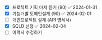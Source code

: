 - [x] 프로젝트 기획 마저 듣기 (90) ✅ 2024-01-31
- [x] 기능개발 도메인설계 (90) ✅ 2024-02-01
- [ ] 개인프로젝트 설계 (API 명세서)
- [x] SQLD 신청 ✅ 2024-02-04
- [ ] 이력서 수정하기
